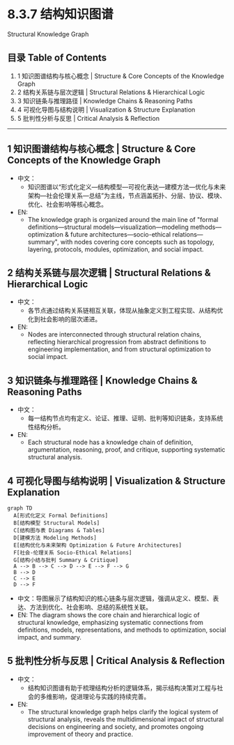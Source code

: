 # 8.3.7 结构知识图谱

Structural Knowledge Graph

## 目录 Table of Contents

1. 1 知识图谱结构与核心概念 | Structure & Core Concepts of the Knowledge Graph
2. 2 结构关系链与层次逻辑 | Structural Relations & Hierarchical Logic
3. 3 知识链条与推理路径 | Knowledge Chains & Reasoning Paths
4. 4 可视化导图与结构说明 | Visualization & Structure Explanation
5. 5 批判性分析与反思 | Critical Analysis & Reflection

---

## 1 知识图谱结构与核心概念 | Structure & Core Concepts of the Knowledge Graph

- 中文：
  - 知识图谱以“形式化定义—结构模型—可视化表达—建模方法—优化与未来架构—社会伦理关系—总结”为主线，节点涵盖拓扑、分层、协议、模块、优化、社会影响等核心概念。
- EN:
  - The knowledge graph is organized around the main line of "formal definitions—structural models—visualization—modeling methods—optimization & future architectures—socio-ethical relations—summary", with nodes covering core concepts such as topology, layering, protocols, modules, optimization, and social impact.

## 2 结构关系链与层次逻辑 | Structural Relations & Hierarchical Logic

- 中文：
  - 各节点通过结构关系链相互关联，体现从抽象定义到工程实现、从结构优化到社会影响的层次递进。
- EN:
  - Nodes are interconnected through structural relation chains, reflecting hierarchical progression from abstract definitions to engineering implementation, and from structural optimization to social impact.

## 3 知识链条与推理路径 | Knowledge Chains & Reasoning Paths

- 中文：
  - 每一结构节点均有定义、论证、推理、证明、批判等知识链条，支持系统性结构分析。
- EN:
  - Each structural node has a knowledge chain of definition, argumentation, reasoning, proof, and critique, supporting systematic structural analysis.

## 4 可视化导图与结构说明 | Visualization & Structure Explanation

```mermaid
graph TD
  A[形式化定义 Formal Definitions]
  B[结构模型 Structural Models]
  C[结构图与表 Diagrams & Tables]
  D[建模方法 Modeling Methods]
  E[结构优化与未来架构 Optimization & Future Architectures]
  F[社会-伦理关系 Socio-Ethical Relations]
  G[结构小结与批判 Summary & Critique]
  A --> B --> C --> D --> E --> F --> G
  B --> D
  C --> E
  D --> F
```

- 中文：导图展示了结构知识的核心链条与层次逻辑，强调从定义、模型、表达、方法到优化、社会影响、总结的系统性关联。
- EN: The diagram shows the core chain and hierarchical logic of structural knowledge, emphasizing systematic connections from definitions, models, representations, and methods to optimization, social impact, and summary.

## 5 批判性分析与反思 | Critical Analysis & Reflection

- 中文：
  - 结构知识图谱有助于梳理结构分析的逻辑体系，揭示结构决策对工程与社会的多维影响，促进理论与实践的持续完善。
- EN:
  - The structural knowledge graph helps clarify the logical system of structural analysis, reveals the multidimensional impact of structural decisions on engineering and society, and promotes ongoing improvement of theory and practice.

